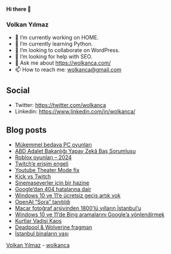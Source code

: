 #### Hi there 👋

### Volkan Yılmaz

- 🔭 I’m currently working on HOME.
- 🌱 I’m currently learning Python.
- 👯 I’m looking to collaborate on WordPress.
- 🤔 I’m looking for help with SEO.
- 💬 Ask me about https://wolkanca.com/
- 📫 How to reach me: wolkanca@gmail.com

## Social
- Twitter: https://twitter.com/wolkanca
- Linkedin: https://www.linkedin.com/in/wolkanca/



## Blog posts
<!-- BLOG-POST-LIST:START -->
- [Mükemmel bedava PC oyunları](https://wolkanca.com/mukemmel-bedava-pc-oyunlari/)
- [ABD Adalet Bakanlığı Yapay Zekâ Baş Sorumlusu](https://wolkanca.com/abd-adalet-bakanligi-yapay-zeka-bas-sorumlusu/)
- [Roblox oyunları – 2024](https://wolkanca.com/roblox-oyunlari-2024/)
- [Twitch’e erişim engeli](https://wolkanca.com/twitche-erisim-engeli/)
- [Youtube Theater Mode fix](https://wolkanca.com/youtube-theater-mode-fix/)
- [Kick vs Twitch](https://wolkanca.com/kick-vs-twitch/)
- [Sinemaseverler için bir hazine](https://wolkanca.com/sinemaseverler-icin-bir-hazine/)
- [Google’dan 404 hatalarına dair](https://wolkanca.com/googledan-404-hatalarina-dair/)
- [Windows 10 ve 11’e ücretsiz geçiş artık yok](https://wolkanca.com/windows-10-ve-11e-ucretsiz-gecis-artik-yok/)
- [OpenAI “Sora” tanıtıldı](https://wolkanca.com/openai-sora-tanitildi/)
- [Macar fotoğraf arşivinden 1800’lü yılların İstanbul’u](https://wolkanca.com/macar-fotograf-arsivinden-1800lu-yillarin-istanbulu/)
- [Windows 10 ve 11’de Bing aramalarını Google’a yönlendirmek](https://wolkanca.com/windows-10-ve-11de-bing-aramalarini-googlea-yonlendirmek/)
- [Kurtlar Vadisi Kaos](https://wolkanca.com/kurtlar-vadisi-kaos/)
- [Deadpool &amp; Wolverine fragman](https://wolkanca.com/deadpool-wolverine-fragman/)
- [İstanbul binaların yaşı](https://wolkanca.com/istanbul-binalarin-yasi/)
<!-- BLOG-POST-LIST:END -->


[Volkan Yılmaz](https://volkanyilmaz.com.tr/) - [wolkanca](https://wolkanca.com/)
